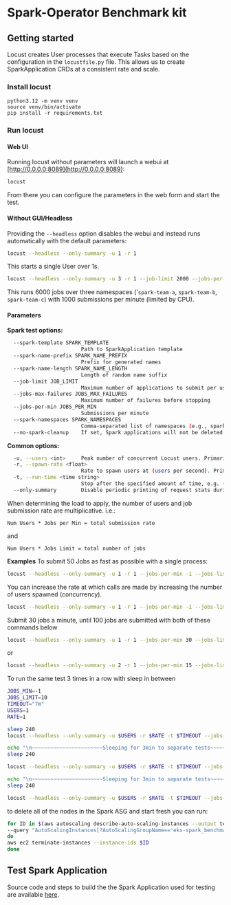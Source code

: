 # Spark-Operator Benchmark kit

## Getting started
Locust creates User processes that execute Tasks based on the configuration in the `locustfile.py` file. This allows us to create SparkApplication CRDs at a consistent rate and scale.

### Install locust
```
python3.12 -m venv venv
source venv/bin/activate
pip install -r requirements.txt
```

### Run locust
#### Web UI
Running locust without parameters will launch a webui at [http://0.0.0.0:8089](http://0.0.0.0:8089):
```bash
locust
```
From there you can configure the parameters in the web form and start the test.

#### Without GUI/Headless
Providing the `--headless` option disables the webui and instead runs automatically with the default parameters:
```bash
locust --headless --only-summary -u 1 -r 1
```
This starts a single User over 1s.

```bash
locust --headless --only-summary -u 3 -r 1 --job-limit 2000 --jobs-per-min 1000 --spark-namespaces spark-team-a,spark-team-b,spark-team-c
```

This runs 6000 jobs over three namespaces ('`spark-team-a`, `spark-team-b`, `spark-team-c`) with 1000 submissions per minute (limited by CPU).


#### Parameters
**Spark test options:**

```bash
  --spark-template SPARK_TEMPLATE
                        Path to SparkApplication template
  --spark-name-prefix SPARK_NAME_PREFIX
                        Prefix for generated names
  --spark-name-length SPARK_NAME_LENGTH
                        Length of random name suffix
  --job-limit JOB_LIMIT
                        Maximum number of applications to submit per user
  --jobs-max-failures JOBS_MAX_FAILURES
                        Maximum number of failures before stopping
  --jobs-per-min JOBS_PER_MIN
                        Submissions per minute
  --spark-namespaces SPARK_NAMESPACES
                        Comma-separated list of namespaces (e.g., spark-team-a,spark-team-b)
  --no-spark-cleanup    If set, Spark applications will not be deleted after test
```

**Common options:**
```bash
  -u, --users <int>     Peak number of concurrent Locust users. Primarily used together with --headless or --autostart. Can be changed during a test by keyboard inputs w, W (spawn 1, 10 users) and s, S (stop 1, 10 users)
  -r, --spawn-rate <float>
                        Rate to spawn users at (users per second). Primarily used together with --headless or --autostart
  -t, --run-time <time string>
                        Stop after the specified amount of time, e.g. (300s, 20m, 3h, 1h30m, etc.). Only used together with --headless or --autostart. Defaults to run forever.
  --only-summary        Disable periodic printing of request stats during --headless run
```

When determining the load to apply, the number of users and job submission rate are multiplicative. i.e.:
```
Num Users * Jobs per Min = total submission rate
```
and
```
Num Users * Jobs Limit = total number of jobs
```

**Examples**
To submit 50 Jobs as fast as possible with a single process:
```bash
locust --headless --only-summary -u 1 -r 1 --jobs-per-min -1 --jobs-limit 50
```
You can increase the rate at which calls are made by increasing the number of users spawned (concurrency).
```bash
locust --headless --only-summary -u 1 -r 1 --jobs-per-min -1 --jobs-limit 50
```

Submit 30 jobs a minute, until 100 jobs are submitted with both of these commands below
```bash
locust --headless --only-summary -u 1 -r 1 --jobs-per-min 30 --jobs-limit 100
```
or
```bash
locust --headless --only-summary -u 2 -r 1 --jobs-per-min 15 --jobs-limit 50
```

To run the same test 3 times in a row with sleep in between
```bash
JOBS_MIN=-1
JOBS_LIMIT=10
TIMEOUT="7m"
USERS=1
RATE=1

sleep 240
locust --headless --only-summary -u $USERS -r $RATE -t $TIMEOUT --jobs-per-min $JOBS_MIN --jobs-limit $JOBS_LIMIT 2>&1 | tee -a load-test-$(date -u +"%Y-%m-%dT%H:%M:%SZ").log

echo "\n~~~~~~~~~~~~~~~~~~~~~~~Sleeping for 3min to separate tests~~~~~~~~~~~~~~~~~~~~~~\n"
sleep 240

locust --headless --only-summary -u $USERS -r $RATE -t $TIMEOUT --jobs-per-min $JOBS_MIN --jobs-limit $JOBS_LIMIT 2>&1 | tee -a load-test-$(date -u +"%Y-%m-%dT%H:%M:%SZ").log

echo "\n~~~~~~~~~~~~~~~~~~~~~~~Sleeping for 3min to separate tests~~~~~~~~~~~~~~~~~~~~~~\\n"
sleep 240

locust --headless --only-summary -u $USERS -r $RATE -t $TIMEOUT --jobs-per-min $JOBS_MIN --jobs-limit $JOBS_LIMIT 2>&1 | tee -a load-test-$(date -u +"%Y-%m-%dT%H:%M:%SZ").log
```

to delete all of the nodes in the Spark ASG and start fresh you can run:
```bash
for ID in $(aws autoscaling describe-auto-scaling-instances --output text \
--query "AutoScalingInstances[?AutoScalingGroupName=='eks-spark_benchmark_ebs-20250203215338743800000001-aeca66e7-0385-19a7-a895-d021a5f67933'].InstanceId");
do
aws ec2 terminate-instances --instance-ids $ID
done
```

## Test Spark Application

Source code and steps to build the the Spark Application used for testing are available [here](./spark-pi-sleep).

